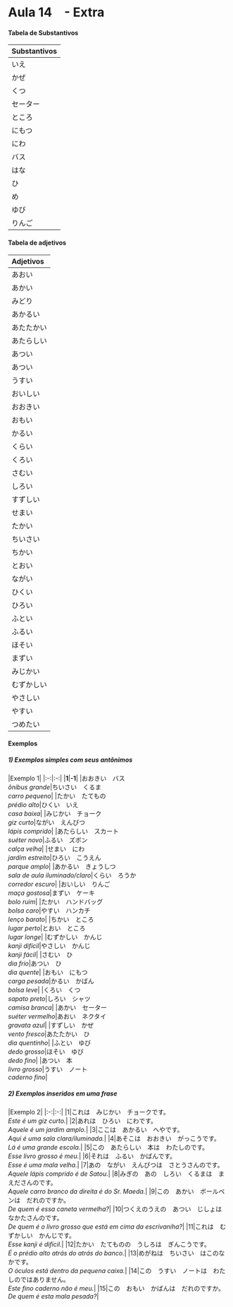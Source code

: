 # Aula 14　- Extra

#### Tabela de Substantivos

|Substantivos|
|:-|
|いえ|casa|
|かぜ|vento|
|くつ|sapato|
|セーター|suéter|
|ところ|lugar|
|にもつ|carga, pacote, bagagem|
|にわ|jardim, quintal|
|バス|ônibus|
|はな|flôr|
|ひ|dia|
|め|olho|
|ゆび|dedo|
|りんご|maçã|

#### Tabela de adjetivos

|Adjetivos|
|:-|
|あおい|azul ou verde|
|あかい|vermelho|
|みどり|verde|
|あかるい|claro|
|あたたかい|quente (tépido)|
|あたらしい|novo|
|あつい|quente|
|あつい|espesso|
|うすい|fino|
|おいしい|gostoso (paladar)|
|おおきい|grande|
|おもい|pesado|
|かるい|leve|
|くらい|escuro|
|くろい|preto|
|さむい|frio (tempo)|
|しろい|branco|
|すずしい|fresco (tempo)|
|せまい|estreito|
|たかい|alto, caro|
|ちいさい|pequeno|
|ちかい|perto|
|とおい|longe|
|ながい|comprido|
|ひくい|baixo|
|ひろい|largo, amplo|
|ふとい|grosso (diâmetro)|
|ふるい|velho|
|ほそい|fino|
|まずい|ruim (paladar)|
|みじかい|curto|
|むずかしい|difícil|
|やさしい|fácil|
|やすい|barato|
|つめたい|frio (comida e bebidas)|

#### Exemplos

##### 1) Exemplos simples com seus antônimos

|Exemplo 1|
|:-:|:-:|
|**1**|**-1**|
|おおきい　バス<br>_ônibus grande_|ちいさい　くるま<br>_carro pequeno_|
|たかい　たてもの<br>_prédio alto_|ひくい　いえ<br>_casa baixa_|
|みじかい　チョーク<br>_giz curto_|ながい　えんぴつ<br>_lápis comprido_|
|あたらしい　スカート<br>_suéter novo_|ふるい　ズボン<br>_calça velha_|
|せまい　にわ<br>_jardim estreito_|ひろい　こうえん<br>_parque amplo_|
|あかるい　きょうしつ<br>_sala de aula iluminado/claro_|くらい　ろうか<br>_corredor escuro_|
|おいしい　りんご<br>_maça gostosa_|まずい　ケーキ<br>_bolo ruim_|
|たかい　ハンドバッグ<br>_bolsa caro_|やすい　ハンカチ<br>_lenço barato_|
|ちかい　ところ<br>_lugar perto_|とおい　ところ<br>_lugar longe_|
|むずかしい　かんじ<br>_kanji difícil_|やさしい　かんじ<br>_kanji fácil_|
|さむい　ひ<br>_dia frio_|あつい　ひ<br>_dia quente_|
|おもい　にもつ<br>_carga pesada_|かるい　かばん<br>_bolsa leve_|
|くろい　くつ<br>_sapato preto_|しろい　シャツ<br>_camisa branca_|
|あかい　セーター<br>_suéter vermelho_|あおい　ネクタイ<br>_gravata azul_|
|すずしい　かぜ<br>_vento fresco_|あたたかい　ひ<br>_dia quentinho_|
|ふとい　ゆび<br>_dedo grosso_|ほそい　ゆび<br>_dedo fino_|
|あつい　本<br>_livro grosso_|うすい　ノート<br>_caderno fino_|

##### 2) Exemplos inseridos em uma frase

|Exemplo 2|
|:-:|:-:|
|1|これは　みじかい　チョークです。<br>_Este é um giz curto._|
|2|あれは　ひろい　にわです。<br>_Aquele é um jardim amplo._|
|3|ここは　あかるい　へやです。<br>_Aqui é uma sala clara/iluminada._|
|4|あそこは　おおきい　がっこうです。<br>_Lá é uma grande escola._|
|5|この　あたらしい　本は　わたしのです。<br>_Esse livro grosso é meu._|
|6|それは　ふるい　かばんです。<br>_Esse é uma mala velha._|
|7|あの　ながい　えんぴつは　さとうさんのです。<br>_Aquele lápis comprido é de Satou._|
|8|みぎの　あの　しろい　くるまは　まえださんのです。<br>_Aquele carro branco da direita é do Sr. Maeda._|
|9|この　あかい　ボールペンは　だれのですか。<br>_De quem é essa caneta vermelha?_|
|10|つくえのうえの　あつい　じしょは　なかたさんのです。<br>_De quem é o livro grosso que está em cima da escrivaniha?_|
|11|これは　むずかしい　かんじです。<br>_Esse kanji é difícil._|
|12|たかい　たてものの　うしろは　ぎんこうです。<br>_É o prédio alto atrás do atrás do banco._|
|13|めがねは　ちいさい　はこのなかです。<br>_O óculos está dentro da pequena caixa._|
|14|この　うすい　ノートは　わたしのではありません。<br>_Este fino caderno não é meu._|
|15|この　おもい　かばんは　だれのですか。<br>_De quem é esta mala pesada?_|
